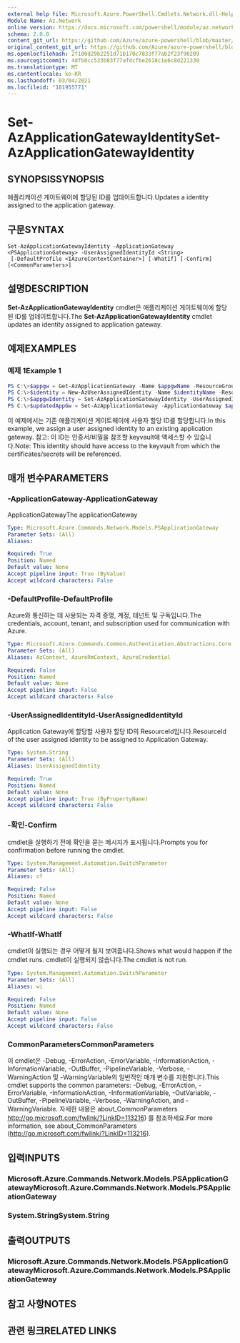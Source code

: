 ```yaml
---
external help file: Microsoft.Azure.PowerShell.Cmdlets.Network.dll-Help.xml
Module Name: Az.Network
online version: https://docs.microsoft.com/powershell/module/az.network/set-azapplicationgatewayidentity
schema: 2.0.0
content_git_url: https://github.com/Azure/azure-powershell/blob/master/src/Network/Network/help/Set-AzApplicationGatewayIdentity.md
original_content_git_url: https://github.com/Azure/azure-powershell/blob/master/src/Network/Network/help/Set-AzApplicationGatewayIdentity.md
ms.openlocfilehash: 2f100d29b2251d71b170c7833f77ab2f23f90209
ms.sourcegitcommit: 4dfb0cc533b83f77afdcfbe2618c1e6c8d221330
ms.translationtype: MT
ms.contentlocale: ko-KR
ms.lasthandoff: 03/04/2021
ms.locfileid: "101955771"
---
```

# <span data-ttu-id="3cf5d-101">Set-AzApplicationGatewayIdentity</span><span class="sxs-lookup"><span data-stu-id="3cf5d-101">Set-AzApplicationGatewayIdentity</span></span>

## <span data-ttu-id="3cf5d-102">SYNOPSIS</span><span class="sxs-lookup"><span data-stu-id="3cf5d-102">SYNOPSIS</span></span>
<span data-ttu-id="3cf5d-103">애플리케이션 게이트웨이에 할당된 ID를 업데이트합니다.</span><span class="sxs-lookup"><span data-stu-id="3cf5d-103">Updates a identity assigned to the application gateway.</span></span>

## <span data-ttu-id="3cf5d-104">구문</span><span class="sxs-lookup"><span data-stu-id="3cf5d-104">SYNTAX</span></span>

```
Set-AzApplicationGatewayIdentity -ApplicationGateway <PSApplicationGateway> -UserAssignedIdentityId <String>
 [-DefaultProfile <IAzureContextContainer>] [-WhatIf] [-Confirm] [<CommonParameters>]
```

## <span data-ttu-id="3cf5d-105">설명</span><span class="sxs-lookup"><span data-stu-id="3cf5d-105">DESCRIPTION</span></span>
<span data-ttu-id="3cf5d-106">**Set-AzApplicationGatewayIdentity** cmdlet은 애플리케이션 게이트웨이에 할당된 ID를 업데이트합니다.</span><span class="sxs-lookup"><span data-stu-id="3cf5d-106">The **Set-AzApplicationGatewayIdentity** cmdlet updates an identity assigned to application gateway.</span></span>

## <span data-ttu-id="3cf5d-107">예제</span><span class="sxs-lookup"><span data-stu-id="3cf5d-107">EXAMPLES</span></span>

### <span data-ttu-id="3cf5d-108">예제 1</span><span class="sxs-lookup"><span data-stu-id="3cf5d-108">Example 1</span></span>
```powershell
PS C:\>$appgw = Get-AzApplicationGateway -Name $appgwName -ResourceGroupName $rgName
PS C:\>$identity = New-AzUserAssignedIdentity -Name $identityName -ResourceGroupName $rgName -Location $location
PS C:\>$appgwIdentity = Set-AzApplicationGatewayIdentity -UserAssignedIdentity $identity.Id -ApplicationGateway $appgw
PS C:\>$updatedAppGw = Set-AzApplicationGateway -ApplicationGateway $appgw
```

<span data-ttu-id="3cf5d-109">이 예제에서는 기존 애플리케이션 게이트웨이에 사용자 할당 ID를 할당합니다.</span><span class="sxs-lookup"><span data-stu-id="3cf5d-109">In this example, we assign a user assigned identity to an existing application gateway.</span></span>
<span data-ttu-id="3cf5d-110">참고: 이 ID는 인증서/비밀을 참조할 keyvault에 액세스할 수 있습니다.</span><span class="sxs-lookup"><span data-stu-id="3cf5d-110">Note: This identity should have access to the keyvault from which the certificates/secrets will be referenced.</span></span>

## <span data-ttu-id="3cf5d-111">매개 변수</span><span class="sxs-lookup"><span data-stu-id="3cf5d-111">PARAMETERS</span></span>

### <span data-ttu-id="3cf5d-112">-ApplicationGateway</span><span class="sxs-lookup"><span data-stu-id="3cf5d-112">-ApplicationGateway</span></span>
<span data-ttu-id="3cf5d-113">ApplicationGateway</span><span class="sxs-lookup"><span data-stu-id="3cf5d-113">The applicationGateway</span></span>

```yaml
Type: Microsoft.Azure.Commands.Network.Models.PSApplicationGateway
Parameter Sets: (All)
Aliases:

Required: True
Position: Named
Default value: None
Accept pipeline input: True (ByValue)
Accept wildcard characters: False
```

### <span data-ttu-id="3cf5d-114">-DefaultProfile</span><span class="sxs-lookup"><span data-stu-id="3cf5d-114">-DefaultProfile</span></span>
<span data-ttu-id="3cf5d-115">Azure와 통신하는 데 사용되는 자격 증명, 계정, 테넌트 및 구독입니다.</span><span class="sxs-lookup"><span data-stu-id="3cf5d-115">The credentials, account, tenant, and subscription used for communication with Azure.</span></span>

```yaml
Type: Microsoft.Azure.Commands.Common.Authentication.Abstractions.Core.IAzureContextContainer
Parameter Sets: (All)
Aliases: AzContext, AzureRmContext, AzureCredential

Required: False
Position: Named
Default value: None
Accept pipeline input: False
Accept wildcard characters: False
```

### <span data-ttu-id="3cf5d-116">-UserAssignedIdentityId</span><span class="sxs-lookup"><span data-stu-id="3cf5d-116">-UserAssignedIdentityId</span></span>
<span data-ttu-id="3cf5d-117">Application Gateway에 할당할 사용자 할당 ID의 ResourceId입니다.</span><span class="sxs-lookup"><span data-stu-id="3cf5d-117">ResourceId of the user assigned identity to be assigned to Application Gateway.</span></span>

```yaml
Type: System.String
Parameter Sets: (All)
Aliases: UserAssignedIdentity

Required: True
Position: Named
Default value: None
Accept pipeline input: True (ByPropertyName)
Accept wildcard characters: False
```

### <span data-ttu-id="3cf5d-118">-확인</span><span class="sxs-lookup"><span data-stu-id="3cf5d-118">-Confirm</span></span>
<span data-ttu-id="3cf5d-119">cmdlet을 실행하기 전에 확인을 묻는 메시지가 표시됩니다.</span><span class="sxs-lookup"><span data-stu-id="3cf5d-119">Prompts you for confirmation before running the cmdlet.</span></span>

```yaml
Type: System.Management.Automation.SwitchParameter
Parameter Sets: (All)
Aliases: cf

Required: False
Position: Named
Default value: None
Accept pipeline input: False
Accept wildcard characters: False
```

### <span data-ttu-id="3cf5d-120">-WhatIf</span><span class="sxs-lookup"><span data-stu-id="3cf5d-120">-WhatIf</span></span>
<span data-ttu-id="3cf5d-121">cmdlet이 실행되는 경우 어떻게 될지 보여줍니다.</span><span class="sxs-lookup"><span data-stu-id="3cf5d-121">Shows what would happen if the cmdlet runs.</span></span>
<span data-ttu-id="3cf5d-122">cmdlet이 실행되지 않습니다.</span><span class="sxs-lookup"><span data-stu-id="3cf5d-122">The cmdlet is not run.</span></span>

```yaml
Type: System.Management.Automation.SwitchParameter
Parameter Sets: (All)
Aliases: wi

Required: False
Position: Named
Default value: None
Accept pipeline input: False
Accept wildcard characters: False
```

### <span data-ttu-id="3cf5d-123">CommonParameters</span><span class="sxs-lookup"><span data-stu-id="3cf5d-123">CommonParameters</span></span>
<span data-ttu-id="3cf5d-124">이 cmdlet은 -Debug, -ErrorAction, -ErrorVariable, -InformationAction, -InformationVariable, -OutBuffer, -PipelineVariable, -Verbose, -WarningAction 및 -WarningVariable의 일반적인 매개 변수를 지원합니다.</span><span class="sxs-lookup"><span data-stu-id="3cf5d-124">This cmdlet supports the common parameters: -Debug, -ErrorAction, -ErrorVariable, -InformationAction, -InformationVariable, -OutVariable, -OutBuffer, -PipelineVariable, -Verbose, -WarningAction, and -WarningVariable.</span></span> <span data-ttu-id="3cf5d-125">자세한 내용은 about_CommonParameters http://go.microsoft.com/fwlink/?LinkID=113216) 를 참조하세요.</span><span class="sxs-lookup"><span data-stu-id="3cf5d-125">For more information, see about_CommonParameters (http://go.microsoft.com/fwlink/?LinkID=113216).</span></span>

## <span data-ttu-id="3cf5d-126">입력</span><span class="sxs-lookup"><span data-stu-id="3cf5d-126">INPUTS</span></span>

### <span data-ttu-id="3cf5d-127">Microsoft.Azure.Commands.Network.Models.PSApplicationGateway</span><span class="sxs-lookup"><span data-stu-id="3cf5d-127">Microsoft.Azure.Commands.Network.Models.PSApplicationGateway</span></span>

### <span data-ttu-id="3cf5d-128">System.String</span><span class="sxs-lookup"><span data-stu-id="3cf5d-128">System.String</span></span>

## <span data-ttu-id="3cf5d-129">출력</span><span class="sxs-lookup"><span data-stu-id="3cf5d-129">OUTPUTS</span></span>

### <span data-ttu-id="3cf5d-130">Microsoft.Azure.Commands.Network.Models.PSApplicationGateway</span><span class="sxs-lookup"><span data-stu-id="3cf5d-130">Microsoft.Azure.Commands.Network.Models.PSApplicationGateway</span></span>

## <span data-ttu-id="3cf5d-131">참고 사항</span><span class="sxs-lookup"><span data-stu-id="3cf5d-131">NOTES</span></span>

## <span data-ttu-id="3cf5d-132">관련 링크</span><span class="sxs-lookup"><span data-stu-id="3cf5d-132">RELATED LINKS</span></span>
